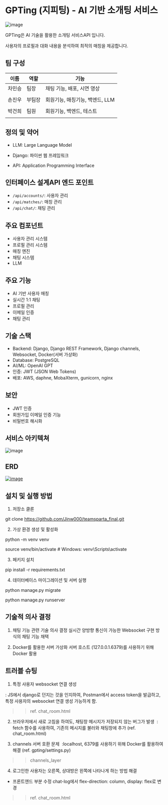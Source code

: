 # GPTing (지피팅) - AI 기반 소개팅 서비스
![image](https://github.com/user-attachments/assets/ee0fec20-ae0d-43f4-bc4d-0447d0fe1e4e)

GPTing은 AI 기술을 활용한 소개팅 서비스API 입니다. 

사용자의 프로필과 대화 내용을 분석하여 최적의 매칭을 제공합니다.


## 팀 구성
| **이름** | **역할**            | **기능**                          |
|:------------:|--------------------------|----------------------------------|
|   차민승   | 팀장 | 채팅 기능, 배포, 시연 영상 |
|      |  |                   | 
|   손진우   | 부팀장 | 회원기능, 매칭기능, 백엔드, LLM |
|      |  |                   |
|   박건희 |  팀원  | 회원기능, 백엔드, 테스트 |
|      |  |                   |

## 정의 및 약어

 - LLM: Large Language Model

 - Django: 파이썬 웹 프레임워크

 - API: Application Programming Interface


## 인터페이스 설계API 엔드 포인트

- `/api/accounts/`: 사용자 관리
- `/api/matches/`: 매칭 관리
- `/api/chat/`: 채팅 관리

## 주요 컴포넌트

 - 사용자 관리 시스템
 - 프로필 관리 시스템
 - 매칭 엔진
 - 채팅 시스템
 - LLM

## 주요 기능

- AI 기반 사용자 매칭
- 실시간 1:1 채팅
- 프로필 관리
- 이메일 인증
- 채팅 관리

## 기술 스택

- Backend: Django, Django REST Framework, Django channels, Websocket, Docker(서버 가상화)
- Database: PostgreSQL
- AI/ML: OpenAI GPT
- 인증: JWT (JSON Web Tokens)
- 배포: AWS, daphne, MobaXterm, gunicorn, nginx

## 보안
- JWT 인증
- 회원가입 이메일 인증 기능
- 비밀번호 해시화

## 서비스 아키텍쳐
![image](https://github.com/user-attachments/assets/d0829a34-efb8-44d1-9796-0d6ddd666b7e)

## ERD
[![image](https://github.com/Jinw000/teamsparta_final/issues/9#issue-2609810408)](https://github.com/Jinw000/teamsparta_final/issues/10#issue-2609821045)


## 설치 및 실행 방법

1. 저장소 클론

git clone https://github.com/Jinw000/teamsparta_final.git

2. 가상 환경 생성 및 활성화

python -m venv venv

source venv/bin/activate # Windows: venv\Scripts\activate

3. 페키지 설치

pip install -r requirements.txt


4. 데이터베이스 마이그레이션 및 서버 실행

python manage.py migrate

python manage.py runserver

## 기술적 의사 결정
1. 채팅 기능 관련 기술 의사 결정
실시간 양방향 통신이 가능한 Websocket 구현 방식의 채팅 기능 채택

 2. Docker를 활용한 서버 가상화
서버 호스트 (127.0.0.1.6379)를 사용하기 위해 Docker 활용

## 트러블 슈팅
 1. 특정 사용자 websocket 연결 생성
    
: JS에서 django로 던지는 것을 인지하여, Postman에서 access token을 발급하고, 
특정 사용자의 websocket 연결 생성 가능하게 함.

>> ref. chat_room.html
​
 
 2. 브라우저에서 새로 고침을 하여도, 채팅창 메시지가 저장되지 않는 버그가 발생
​
 : fetch 함수를 사용하여, 기존의 메시지를 불러와 채팅창에 추가 (ref. chat_room.html)


 3. channels 서버 호환 문제
​
:localhost, 6379를 사용하기 위해 Docker를 활용하여 해결 (ref. gpting/settings.py)
>> channels_layer


 4. 로그인한 사용자는 오른쪽, 상대방은 왼쪽에 나타나게 하는 방법 해결
    
 - 프론트엔드 부분 수정
chat-log에서 flex-direction: column, display: flex로 변경
>> ref. chat_room.html
